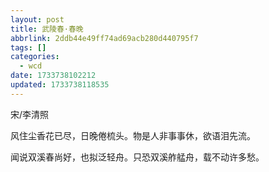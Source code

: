 ```yaml
---
layout: post
title: 武陵春·春晚
abbrlink: 2ddb44e49ff74ad69acb280d440795f7
tags: []
categories:
  - wcd
date: 1733738102212
updated: 1733738118535
---
```


宋/李清照

风住尘香花已尽，日晚倦梳头。物是人非事事休，欲语泪先流。

闻说双溪春尚好，也拟泛轻舟。只恐双溪舴艋舟，载不动许多愁。
